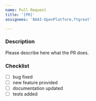 ```yaml
---
name: Pull Request
title: '[PR]'
assignees: 'BAAI-OpenPlatform,ftgreat'

---
```


### Description
Please describe here what the PR does.

### Checklist
- [ ] bug fixed
- [ ] new feature provided
- [ ] documentation updated
- [ ] tests added
